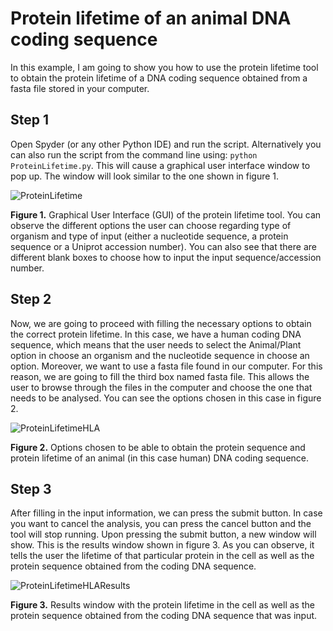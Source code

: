 # Protein lifetime of an animal DNA coding sequence

In this example, I am going to show you how to use the protein lifetime tool to obtain the protein lifetime of a DNA coding sequence obtained from a fasta file stored in your computer.

## Step 1

Open Spyder (or any other Python IDE) and run the script. Alternatively you can also run the script from the command line using: `python ProteinLifetime.py`. This will cause a graphical user interface window to pop up. The window will look similar to the one shown in figure 1.

![ProteinLifetime](https://user-images.githubusercontent.com/70640998/111024653-3fba0280-83e0-11eb-858e-6c485913f7b5.jpg)

**Figure 1.** Graphical User Interface (GUI) of the protein lifetime tool. You can observe the different options the user can choose regarding type of organism and type of input (either a nucleotide sequence, a protein sequence or a Uniprot accession number). You can also see that there are different blank boxes to choose how to input the input sequence/accession number.

## Step 2

Now, we are going to proceed with filling the necessary options to obtain the correct protein lifetime. In this case, we have a human coding DNA sequence, which means that the user needs to select the Animal/Plant option in choose an organism and the nucleotide sequence in choose an option. Moreover, we want to use a fasta file found in our computer. For this reason, we are going to fill the third box named fasta file. This allows the user to browse through the files in the computer and choose the one that needs to be analysed. You can see the options chosen in this case in figure 2.

![ProteinLifetimeHLA](https://user-images.githubusercontent.com/70640998/111024821-033ad680-83e1-11eb-83f2-76a7f74d4e8b.jpg)

**Figure 2.** Options chosen to be able to obtain the protein sequence and protein lifetime of an animal (in this case human) DNA coding sequence.

## Step 3

After filling in the input information, we can press the submit button. In case you want to cancel the analysis, you can press the cancel button and the tool will stop running. Upon pressing the submit button, a new window will show. This is the results window shown in figure 3. As you can observe, it tells the user the lifetime of that particular protein in the cell as well as the protein sequence obtained from the coding DNA sequence.

![ProteinLifetimeHLAResults](https://user-images.githubusercontent.com/70640998/111024941-983dcf80-83e1-11eb-99eb-415e29bf1dbf.jpg)

**Figure 3.** Results window with the protein lifetime in the cell as well as the protein sequence obtained from the coding DNA sequence that was input.
